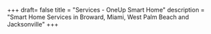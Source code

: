 +++
draft= false
title = "Services - OneUp Smart Home"
description = "Smart Home Services in Broward, Miami, West Palm Beach and Jacksonville"
+++
